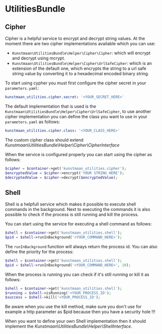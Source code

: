 # UtilitiesBundle

## Cipher

Cipher is a helpful service to encrypt and decrypt string values. At the moment there are two cipher implementations available which you can use:

* `Kunstmaan\UtilitiesBundle\Helper\Cipher\Cipher`: which will encrypt and decrypt using mcrypt.
* `Kunstmaan\UtilitiesBundle\Helper\Cipher\UrlSafeCipher`: which is an extension of the default one, which encrypts the string to a url safe string value by converting it to a hexadecimal encoded binary string.

To start using cypher you must first configure the cipher secret in your `parameters.yaml`:

```yaml
kunstmaan_utilities.cipher.secret: '<YOUR_SECRET_HERE>'
```

The default implementation that is used is the `Kunstmaan\UtilitiesBundle\Helper\Cipher\UrlSafeCipher`, to use another cipher implementation you can define the class you want to use in your `parameters.yaml` as follows:

```yaml
kunstmaan_utilities.cipher.class: '<YOUR_CLASS_HERE>'
```

The custom cipher class should extend *Kunstmaan\UtilitiesBundle\Helper\Cipher\CipherInterface*

When the service is configured properly you can start using the cipher as follows:

```php
$cipher = $container->get('kunstmaan_utilities.cipher');
$encryptedValue = $cipher->encrypt('YOUR STRING HERE');
$decryptedValue = $cipher->decrypt($encryptedValue);
```

## Shell

Shell is a helpfull service which makes it possible to execute shell commands in the background. Next to executing the commands it is also possible to check if the process is still running and kill the process.

You can start using the service for executing a shell command as follows:

```php
$shell = $container->get('kunstmaan_utilities.shell');
$pid = $shell->runInBackground('<YOUR_COMMAND_HERE>');
```

The `runInBackground` function will always return the process id. You can also define the priority for the process:

```php
$shell = $container->get('kunstmaan_utilities.shell');
$pid = $shell->runInBackground('<YOUR_COMMAND_HERE>', 10);
```

When the process is running you can check if it's still running or kill it as follows:

```php
$shell = $container->get('kunstmaan_utilities.shell');
$running = $shell->isRunning('<YOUR_PROCESS_ID');
$success = $shell->kill('<YOUR_PROCESS_ID');
```

Be aware when you use the kill method, make sure you don't use for example a http parameter as $pid because then you have a security hole !!!

When you want to define your own Shell implementation then it should implement the *Kunstmaan\UtilitiesBundle\Helper\ShellInterface*.
